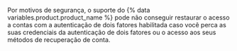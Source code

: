 Por motivos de segurança, o suporte do {% data variables.product.product_name %} pode não conseguir restaurar o acesso a contas com a autenticação de dois fatores habilitada caso você perca as suas credenciais da autenticação de dois fatores ou o acesso aos seus métodos de recuperação de conta.
